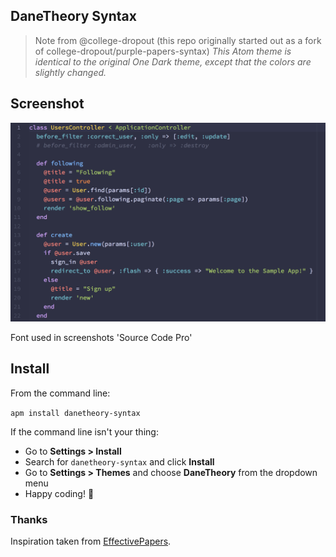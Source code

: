 ## DaneTheory Syntax

> Note from @college-dropout (this repo originally started out as a fork of college-dropout/purple-papers-syntax)
> _This Atom theme is identical to the original One Dark theme, except that the colors are slightly changed._


## Screenshot

![Screenshot](https://github.com/college-dropout/purple-papers-syntax/raw/master/screenshot.png)

Font used in screenshots 'Source Code Pro'

## Install

From the command line:

`apm install danetheory-syntax`

If the command line isn't your thing:

- Go to **Settings > Install**
- Search for `danetheory-syntax` and click **Install**
- Go to **Settings > Themes** and choose **DaneTheory** from the dropdown menu
- Happy coding! :beer:


### Thanks
Inspiration taken from [EffectivePapers](https://www.effectivepapers.com/).
